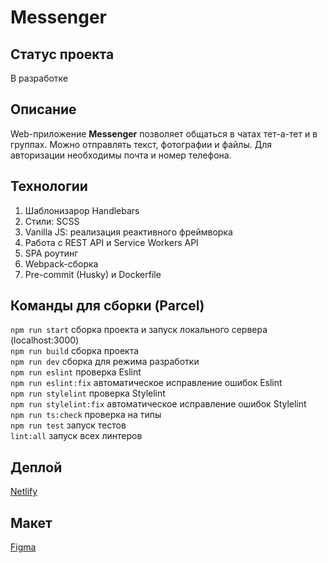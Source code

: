 # Messenger

## Статус проекта

В разработке

## Описание

Web-приложение **Messenger** позволяет общаться в чатах тет-а-тет и в группах.
Можно отправлять текст, фотографии и файлы.
Для авторизации необходимы почта и номер телефона.

## Технологии

1. Шаблонизарор Handlebars
2. Стили: SCSS
3. Vanilla JS: реализация реактивного фреймворка
4. Работа с REST API и Service Workers API
5. SPA роутинг
6. Webpack-сборка
7. Pre-commit (Husky) и Dockerfile


## Команды для сборки (Parcel)

`npm run start` сборка проекта и запуск локального сервера (localhost:3000)  
`npm run build` сборка проекта  
`npm run dev` сборка для режима разработки  
`npm run eslint` проверка Eslint  
`npm run eslint:fix` автоматическое исправление ошибок Eslint  
`npm run stylelint` проверка Stylelint  
`npm run stylelint:fix` автоматическое исправление ошибок Stylelint  
`npm run ts:check` проверка на типы  
`npm run test` запуск тестов  
`lint:all` запуск всех линтеров  

## Деплой

[Netlify](https://heroic-mochi-16fa3a.netlify.app/)

## Макет
[Figma](https://www.figma.com/file/m0pwLEpbOL8OJ2sB8rf19x/Messenger?node-id=6%3A85)

